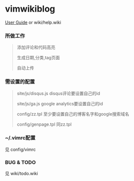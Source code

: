 vimwikiblog
=========

[User Guide](http://blog.zzbalabala.com/blog/vimwikiblog_en.html) or wiki/help.wiki

### 所做工作
> 添加评论和代码高亮
> 
> 生成日期,分类,tag页面
> 
> 自动上传

### 需设置的配置
> site/js/disqus.js disqus评论要设置自己的id
> 
> site/js/ga.js google analytics要设置自己的id
> 
> config/zz.tpl 至少要设置自己的博客名字和google搜索域名
> 
> config/genpage.tpl 同zz.tpl

### ~/.vimrc配置
见 config/vimrc

### BUG & TODO
见 wiki/todo.wiki
